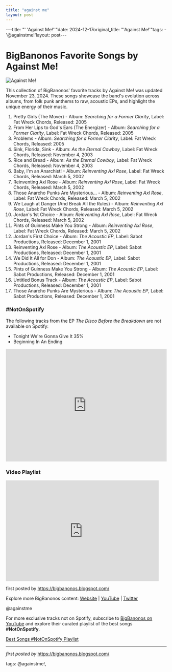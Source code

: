 ```yaml
---
title: "against me"
layout: post
---
```

---title: "' 'Against Me!''"date: 2024-12-17original_title: "'Against Me!'"tags:  - '@againstme!'layout: post---<h1>BigBanonos Favorite Songs by Against Me!</h1><img src="https://tommygirard.wordpress.com/wp-content/uploads/2017/07/against-me-circa-2007.jpg" alt="Against Me!"> <p>This collection of BigBanonos' favorite tracks by Against Me! was updated November 23, 2024. These songs showcase the band's evolution across albums, from folk punk anthems to raw, acoustic EPs, and highlight the unique energy of their music.</p> <ol> <li>Pretty Girls (The Mover) - Album: <i>Searching for a Former Clarity</i>, Label: Fat Wreck Chords, Released: 2005</li> <li>From Her Lips to God's Ears (The Energizer) - Album: <i>Searching for a Former Clarity</i>, Label: Fat Wreck Chords, Released: 2005</li> <li>Problems - Album: <i>Searching for a Former Clarity</i>, Label: Fat Wreck Chords, Released: 2005</li> <li>Sink, Florida, Sink - Album: <i>As the Eternal Cowboy</i>, Label: Fat Wreck Chords, Released: November 4, 2003</li> <li>Rice and Bread - Album: <i>As the Eternal Cowboy</i>, Label: Fat Wreck Chords, Released: November 4, 2003</li> <li>Baby, I'm an Anarchist! - Album: <i>Reinventing Axl Rose</i>, Label: Fat Wreck Chords, Released: March 5, 2002</li> <li>Reinventing Axl Rose - Album: <i>Reinventing Axl Rose</i>, Label: Fat Wreck Chords, Released: March 5, 2002</li> <li>Those Anarcho Punks Are Mysterious... - Album: <i>Reinventing Axl Rose</i>, Label: Fat Wreck Chords, Released: March 5, 2002</li> <li>We Laugh at Danger (And Break All the Rules) - Album: <i>Reinventing Axl Rose</i>, Label: Fat Wreck Chords, Released: March 5, 2002</li> <li>Jordan's 1st Choice - Album: <i>Reinventing Axl Rose</i>, Label: Fat Wreck Chords, Released: March 5, 2002</li> <li>Pints of Guinness Make You Strong - Album: <i>Reinventing Axl Rose</i>, Label: Fat Wreck Chords, Released: March 5, 2002</li> <li>Jordan's First Choice - Album: <i>The Acoustic EP</i>, Label: Sabot Productions, Released: December 1, 2001</li> <li>Reinventing Axl Rose - Album: <i>The Acoustic EP</i>, Label: Sabot Productions, Released: December 1, 2001</li> <li>We Did It All for Don - Album: <i>The Acoustic EP</i>, Label: Sabot Productions, Released: December 1, 2001</li> <li>Pints of Guinness Make You Strong - Album: <i>The Acoustic EP</i>, Label: Sabot Productions, Released: December 1, 2001</li> <li>Untitled Bonus Track - Album: <i>The Acoustic EP</i>, Label: Sabot Productions, Released: December 1, 2001</li> <li>Those Anarcho Punks Are Mysterious - Album: <i>The Acoustic EP</i>, Label: Sabot Productions, Released: December 1, 2001</li></ol> <h3>#NotOnSpotify</h3><p>The following tracks from the EP <i>The Disco Before the Breakdown</i> are not available on Spotify:</p><ul> <li>Tonight We're Gonna Give It 35%</li> <li>Beginning In An Ending</li></ul> <div> <iframe src="https://open.spotify.com/embed/playlist/0BOArjyxjVHPC0Y9pIbEr4?utm_source=generator" width="100%" height="352" frameborder="0" allowfullscreen="" allow="autoplay; clipboard-write; encrypted-media; fullscreen; picture-in-picture" loading="lazy"></iframe></div> <h3>Video Playlist</h3><div> <iframe allowfullscreen="" frameborder="0" height="315" src="https://www.youtube.com/embed/y0UJWWlZWA4?list=PLtuNtuTatqI0u1mervWX77QHpXQpVhhd3" width="95%"></iframe></div> <p>first posted by https://bigbanonos.blogspot.com/</p> <div> <p>Explore more BigBanonos content: <a href="https://bigbanonos.blogspot.com/">Website</a> | <a href="https://www.youtube.com/@BigBanonos">YouTube</a> | <a href="https://x.com/bigbanonos">Twitter</a></p></div> <!-- Tags --><p>@againstme</p><!--Subscribe and Playlist Links--><div>    <p>For more exclusive tracks not on Spotify, subscribe to <a href="https://www.youtube.com/@BigBanonos" target="_blank">BigBanonos on YouTube</a> and explore their curated playlist of the best songs <strong>#NotOnSpotify</strong>.</p>    <p><a href="https://www.youtube.com/playlist?list=PLtuNtuTatqI0kFahUCbtbfenC_ET5O_tr" target="_blank">Best Songs #NotOnSpotify Playlist<br /></a></p></div><hr /><p><em>first posted by</em> <a href="https://bigbanonos.blogspot.com/" rel="noopener" target="_new">https://bigbanonos.blogspot.com/</a></p><p>tags: @againstme!,</p>